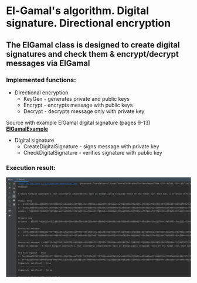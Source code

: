# El-Gamal's algorithm. Digital signature. Directional encryption

## The **ElGamal** class is designed to create digital signatures and check them & encrypt/decrypt messages via ElGamal

### Implemented functions:
- Directional encryption
    - KeyGen - generates private and public keys
    - Encrypt - encrypts message with public keys
    - Decrypt - decrypts message only with private key


Source with example ElGamal digital signature (pages 9-13)
**[ElGamalExample](https://www.flt-info.eu/wp-content/uploads/2022/06/Signatures.pdf)**
- Digital signature
    - CreateDigitalSignature - signs message with private key
    - CheckDigitalSignature - verifies signature with public key


### Execution result:
![](./img/2023-06-11_17-34.png "Test")
